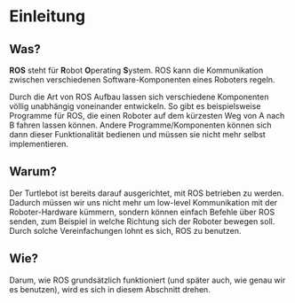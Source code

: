 # Einleitung
## Was?
**ROS** steht für **R**obot **O**perating **S**ystem. ROS kann die Kommunikation zwischen verschiedenen Software-Komponenten eines Roboters regeln.

Durch die Art von ROS Aufbau lassen sich verschiedene Komponenten völlig unabhängig voneinander entwickeln. So gibt es beispielsweise Programme für ROS, die einen Roboter auf dem kürzesten Weg von A nach B fahren lassen können. Andere Programme/Komponenten können sich dann dieser Funktionalität bedienen und müssen sie nicht mehr selbst implementieren.

## Warum?
Der Turtlebot ist bereits darauf ausgerichtet, mit ROS betrieben zu werden. Dadurch müssen wir uns nicht mehr um low-level Kommunikation mit der Roboter-Hardware kümmern, sondern können einfach Befehle über ROS senden, zum Beispiel in welche Richtung sich der Roboter bewegen soll. Durch solche Vereinfachungen lohnt es sich, ROS zu benutzen.

## Wie?
Darum, wie ROS grundsätzlich funktioniert (und später auch, wie genau wir es benutzen), wird es sich in diesem Abschnitt drehen.
